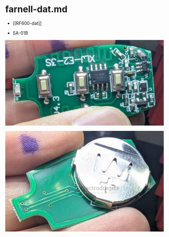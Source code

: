 
# farnell-dat.md

- [[RF600-dat]]

- SA-01B 

![](2025-07-08-13-30-49.png)

![](2025-07-08-13-31-01.png)